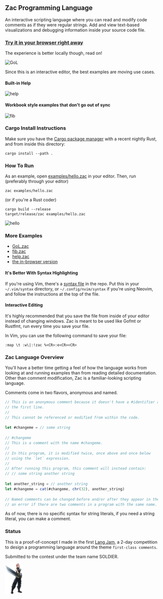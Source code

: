 ## Zac Programming Language
An interactive scripting language where you can read and modify code comments as if they were regular strings. Add and view text-based visualizations and debugging information inside your source code file.

### [Try it in your browser right away](https://sumeet.github.io/Zac/)
The experience is better locally though, read on!

![GoL](.README_assets/GoL.gif)

Since this is an interactive editor, the best examples are moving use cases.

#### Built-in Help
![help](.README_assets/help.gif)

#### Workbook style examples that don't go out of sync
![fib](.README_assets/fib.gif)

### Cargo Install Instructions
Make sure you have the [Cargo package manager](https://crates.io/) with a recent nightly Rust, and from inside this
directory:
```console 
cargo install --path .
```

### How To Run
As an example, open [examples/hello.zac](examples/hello.zac) in your editor. Then, run (preferably through your editor)

```console
zac examples/hello.zac
```

(or if you're a Rust coder)

```console
cargo build --release
target/release/zac examples/hello.zac
```

![hello](.README_assets/hello.gif)

### More Examples
- [GoL.zac](examples/GoL.zac)
- [fib.zac](examples/fib.zac)
- [help.zac](examples/help.zac)
- [the in-browser version](https://sumeet.github.io/Zac/)

#### It's Better With Syntax Highlighting
If you're using Vim, there's a [syntax file](syntax_highlighting/) in the repo. Put this in your `~/.vim/syntax` directory, or `~/.config/nvim/syntax` if you're using Neovim, and follow the instructions at the top of the file.

#### Interactive Editing
It's highly recommended that you save the file from inside of your editor instead of changing windows. Zac is meant to be used like Gofmt or Rustfmt, run every time you save your file.

In Vim, you can use the following command to save your file:
```vim
:map \t :w\|:!zac %<CR>:e<CR><CR>
```

### Zac Language Overview

You'll have a better time getting a feel of how the language works from looking at and running examples than from reading detailed documentation. Other than comment modification, Zac is a familiar-looking scripting language.

Comments come in two flavors, anonymous and named.

```js
// This is an anonymous comment because it doesn't have a #identifier as
// the first line.
//  
// This cannot be referenced or modified from within the code.

let #changeme = // some string

// #changeme
// This is a comment with the name #changeme.
// 
// In this program, it is modified twice, once above and once below
// using the `let` expression.
//
// After running this program, this comment will instead contain:
// // some string another string

let another_string = // another string
let #changeme = cat(#changeme, chr(32), another_string)

// Named comments can be changed before and/or after they appear in the source code. Zac will throw
// an error if there are two comments in a program with the same name.
```

As of now, there is no specific syntax for string literals, if you need a string literal, you can make a comment.

### Status
This is a proof-of-concept I made in the first [Lang Jam](langjam/langjam), a 2-day competition to design a programming language around the theme `first-class comments`.

Submitted to the contest under the team name SOLDIER.

<img src=".README_assets/firstclass.png" height="100px">
